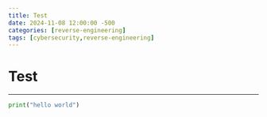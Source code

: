 ```yaml
---
title: Test
date: 2024-11-08 12:00:00 -500
categories: [reverse-engineering]
tags: [cybersecurity,reverse-engineering]
---
```


# Test

---

```python
print("hello world")
```
